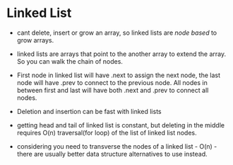 # Linked List

- cant delete, insert or grow an array, so linked lists are *node based* to grow arrays.

- linked lists are arrays that point to the another array to extend the array. So you can walk the chain of nodes. 

- First node in linked list will have .next to assign the next node, the last node will have .prev to connect to the previous node. All nodes in between first and last will have both .next and .prev to connect all nodes. 

- Deletion and insertion can be fast with linked lists

- getting head and tail of linked list is constant, but deleting in the middle requires O(n) traversal(for loop) of the list of linked list nodes.

- considering you need to transverse the nodes of a linked list - O(n) - there are usually better data structure alternatives to use instead.